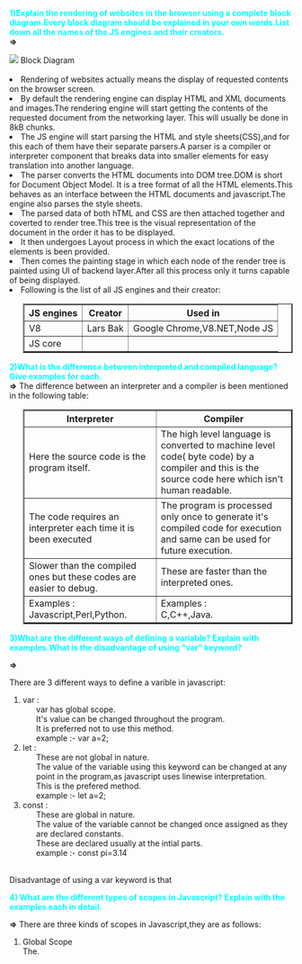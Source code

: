 <font color="cyan">**1)Explain the rendering of websites in the browser using a complete block diagram.Every block diagram should be explained in your own words.List down all the names of the JS engines and their creators.**<br></font>
**=>**


<img src ="https://www.html5rocks.com/en/tutorials/internals/howbrowserswork/webkitflow.png">
Block Diagram<br><br>

<li>Rendering of websites actually means the display of requested contents on the browser screen.<br>
<li>By default the rendering engine can display HTML and XML documents and images.The rendering engine will start getting the contents of the requested document from the networking layer. This will usually be done in 8kB chunks.
<li>The JS engine will start parsing the HTML and style sheets(CSS),and for this each of them have their separate parsers.A parser is a compiler or interpreter component that breaks data into smaller elements for easy translation into another language.
<li>The parser converts the HTML documents into DOM tree.DOM is short for Document Object Model. It is a tree format of all the HTML elements.This behaves as an interface between the HTML documents and javascript.The engine also parses the style sheets.
<li>The parsed data of both hTML and CSS are then attached together and coverted to render tree.This tree is the visual representation of the document in the order it has to be displayed.
<li>It then undergoes Layout process in which the exact locations of the elements is been provided.
<li>Then comes the painting stage in which each node of the render tree is painted using UI of backend layer.After all this process only it turns capable of being displayed.
<li>Following is the list of all JS engines and their creator:
<ol>
<table cellpading="2" color="grey" border="2">
<tr>
    <th>JS engines</th>
    <th>Creator</th> 
    <th>Used in</th>
  </tr>
  <tr>
    <td>V8 </td>
    <td> Lars Bak</td> 
    <td>Google Chrome,V8.NET,Node JS</td>
  </tr>
  <tr>
    <td>JS core</td>
    <td></td>
  </tr>


</table>
</ol>


<font color="cyan">**2)What is the difference between interpreted and compiled language?Give examples for each.**<br></font>
**=>**
The difference between an interpreter and a compiler is been mentioned in the following table:<br>

<ol>
<table cellpading="2" color="grey" border="2">
<tr>
 <th>Interpreter</th>
 <th>Compiler</th>
</tr>
<tr>
<td>
 Here the source code is the program itself.
</td>
<td>
The high level language is converted to machine level code( byte code) by a compiler and this is the source code here which isn't human readable.</td>
</tr>
<tr>
<td>The code requires an interpreter each time it is been executed</td>
<td>
The program is processed only once to generate it's compiled code for execution and same can be used for future execution.</td></tr>
<tr>
<td>
Slower than the compiled ones but these codes are easier to debug.</td>
<td>
These are faster than the interpreted ones.</td></tr>
<tr>
<td>Examples : Javascript,Perl,Python.</td>
<td>
Examples :<br> C,C++,Java.</td></tr>



</table>
</ol>

<font color="cyan">**3)What are the different ways of defining a variable? Explain with examples.What is the disadvantage of using "var" keyword?**</font>

**=>**

There are 3 different ways to define a varible in javascript:
<ol>
<li> var :<br>
<ol>
var has global scope.<br>
It's value can be changed throughout the program.<br>
It is preferred not to use this method.<br>
 example :- var a=2;</ol>
<li>let :<br>
<ol>These are not global in nature.<br>
The value of the variable using this keyword can be changed at any point in the program,as javascript uses linewise interpretation.<br>
This is the prefered method.<br>
example :- let a=2;
 
</ol>
<li> const :<br>
<ol>These are global in nature.<br>
The value of the variable cannot be changed once assigned as they are declared constants.<br>
These are declared usually at the intial parts.<br>
example :- const pi=3.14
</ol>
<br>
</ol>
Disadvantage of using a var keyword is that<br>


<font color="cyan">**4) What are the different types of scopes in Javascript? Explain with the examples each in detail.**</font>

**=>**
There are three kinds of scopes in Javascript,they are as follows:
<ol>
<li>Global Scope<br>
The.

</ol>






